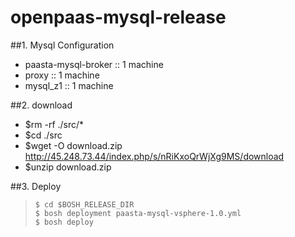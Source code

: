 # openpaas-mysql-release

##1. Mysql Configuration
- paasta-mysql-broker	 :: 1 machine
- proxy :: 1 machine
- mysql_z1 :: 1 machine

##2. download
- $rm -rf ./src/*
- $cd ./src
- $wget -O download.zip http://45.248.73.44/index.php/s/nRiKxoQrWjXg9MS/download
- $unzip download.zip

##3. Deploy
>`$ cd $BOSH_RELEASE_DIR`<br>
>`$ bosh deployment paasta-mysql-vsphere-1.0.yml`<br>
>`$ bosh deploy`
